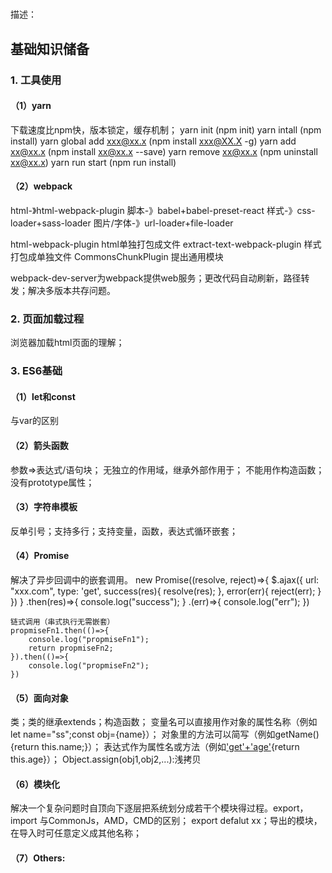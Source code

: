 #
描述：

## 基础知识储备
### 1. 工具使用
#### （1）yarn 
下载速度比npm快，版本锁定，缓存机制；
yarn init   (npm init)
yarn intall (npm install)
yarn global add xxx@xx.x    (npm install xxx@XX.X -g)
yarn add xx@xx.x    (npm install xx@xx.x --save)
yarn remove xx@xx.x (npm uninstall xx@xx.x)
yarn run start  (npm run install)

#### （2）webpack
html-》html-webpack-plugin
脚本-》babel+babel-preset-react
样式-》css-loader+sass-loader
图片/字体-》url-loader+file-loader

html-webpack-plugin   html单独打包成文件
extract-text-webpack-plugin 样式打包成单独文件
CommonsChunkPlugin  提出通用模块

webpack-dev-server为webpack提供web服务；更改代码自动刷新，路径转发；解决多版本共存问题。

### 2. 页面加载过程
浏览器加载html页面的理解；

### 3. ES6基础
#### （1）let和const
与var的区别

#### （2）箭头函数
参数=>表达式/语句块；
无独立的作用域，继承外部作用于；
不能用作构造函数；
没有prototype属性；

#### （3）字符串模板
反单引号；支持多行；支持变量，函数，表达式循环嵌套；

#### （4）Promise
解决了异步回调中的嵌套调用。
    new Promise((resolve, reject)=>{
        $.ajax({
            url: "xxx.com",
            type: 'get',
            success(res){
                resolve(res);
            },
            error(err){
                reject(err);
            }
        })
    }
    .then(res)=>{
        console.log("success");
    }
    .(err)=>{
        console.log("err");
    })

    链式调用（串式执行无需嵌套）
    propmiseFn1.then(()=>{
        console.log("propmiseFn1");
        return propmiseFn2;
    }).then(()=>{
        console.log("propmiseFn2");
    })

#### （5）面向对象
类；类的继承extends；构造函数；
变量名可以直接用作对象的属性名称（例如let name="ss";const obj={name}）；
对象里的方法可以简写（例如getName(){return this.name;}）；
表达式作为属性名或方法（例如['get'+'age'](){return this.age}）；
Object.assign(obj1,obj2,...):浅拷贝

#### （6）模块化
解决一个复杂问题时自顶向下逐层把系统划分成若干个模块得过程。export，import
与CommonJs，AMD，CMD的区别；
export defalut xx；导出的模块，在导入时可任意定义成其他名称；

#### （7）Others:
<script type="module" src=""/>可以让浏览器识别es6

### 4. 本地存储
#### （1）cookie
在客户端存储用户请求信息；
分号分隔的多个key-value字段；
存储在本地的加密文件；
name：cooki名称；
domain：cookie生效的域名；
path：cookie生效的路径；
expires：cookie过期时间（不指定关闭窗口即失效）；
HttpOnly：标示为服务设置，用户不能更改（预防cookie被劫持），例如sessionId；
cookie的查看，添加，删除，修改；

#### （2）session
服务端保存请求信息的机制；
sessionId通常存储在cookie里；
会话由浏览器控制，会话结束，session失效；

#### （3）localStorage
有域名限制；key-value；没有过期时间；浏览器关闭不会消失；
添加：window.localStorage.setItem('name','Tom')
查看：window.localStorage.getItem('name')
删除：window.localStorage.removeItem('name','Tom')
查看所有的内容：window.localStorage
存对象：window.localStorage.setItem('name',JSON.stringfy({'name':Tom'}))

#### （4）sessionStorage
与localStorage类似，浏览器关闭，即失效；
添加：window.sessionStorage.setItem('name','Tom')
查看：window.sessionStorage.getItem('name')
删除：window.sessionStorage.removeItem('name','Tom')
查看所有的内容：window.sessionStorage

### 5. 环境安装配置
#### （1）webpack
安装：yarn add webpack@2.7
配置：webpack.config.js
##### a. 配置入口，出口文件
##### b. 安装配置html文件处理（插件htmlwebpackplugin yarn add html-webpack-plugin@3.2.0），
##### c. 安装配置脚本处理（babel相关，yarn add babel-core@6.26.0 babel-preset-env@1.6.1 babel-load@7.1.4 babel-preset-react@6.24.1）,安装react yarn add react@16.3.2
##### d. 安装配置css处理（yarn add style-loader@0.21.0 css-loader@0.28.11）
##### e. 安装extract-text-webpack-plugin  yarn add extract-text-webpack-plugin@3.0.2
配置css
    {
        test: /\.css$/,
        use: ExtractTextPlugin.extract({
            fallback: 'style-loader',
            use:'css-loader'
        })
    }
##### f. 安装配置sass yarn add sass-loader@6.0.6 --dev
    {
        test: /\.scss$/,
        use: ExtractTextPlugin.extract({
            fallback: 'style-loader',
            use: ['css-loader', 'sass-loader']
        })
    }
    yarn add node-sass@4.7.2 --dev
Tip:安装node-sass时，报错gyp verb `which` failed  python2 { Error: not found: python2；
处理方法：
安装cnpm    npm install -g cnpm --registry=https://registry.npm.taobao.org
使用cnpm安装node-scss   cnpm install node-sass
##### g. 图片处理
yarn add file-loader@1.1.6 url-loader@0.6.2 --dev
##### h. 安装字体图标
    yarn add font-awesome 
    配置：
    {
        test: /\.(eot|svg|ttf|woff|woff2|otf)$/,
        use: [
            {
                loader: 'url-loader',
                options: {
                    limit:8192
                }
            }
        ]
    }
##### i. 引用webpack提出公共模块
    webpack.optimiza.CommmonsChunkPlugin
##### j. 文件归类，js文件放于js文件夹等
##### k. 开发环境热加载，安装webpack-dev-server
    yarn add webpack-dev-server@2.9.7 --dev
    可指定端口号
#### （2） 配置scripts
在package.json中添加配置scripts

### 6. Git操作
    git status 查看哪些文件有变化
    git diff 查看具体变化 按q退出
    git difftool 同时查看文件的两个版本，比较其变化，按:q退出
    git checkout -b admin-v2 切换分支至admin-v2
    git add .   添加所有文件
    git commit -am "commit" 添加提交备注信息
    git push origin master 提交至远程分支master
    









